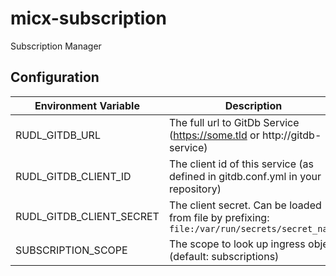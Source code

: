 # micx-subscription

Subscription Manager




## Configuration

| Environment Variable     | Description                                                                                  |
|--------------------------|----------------------------------------------------------------------------------------------|
| RUDL_GITDB_URL           | The full url to GitDb Service (https://some.tld or http://gitdb-service)                     |
| RUDL_GITDB_CLIENT_ID     | The client id of this service (as defined in gitdb.conf.yml in your repository)              |
| RUDL_GITDB_CLIENT_SECRET | The client secret. Can be loaded from file by prefixing: `file:/var/run/secrets/secret_name` |
| SUBSCRIPTION_SCOPE       | The scope to look up ingress object (default: subscriptions)                                 |



